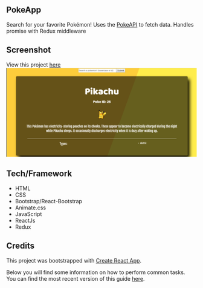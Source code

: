 ## PokeApp
Search for your favorite Pokémon!
Uses the [PokeAPI](https://pokeapi.co/) to fetch data.
Handles promise with Redux middleware

## Screenshot
View this project [here](http://aaronmassey.pro/PokeApp/)
![Screenshot](Screenshot.png)

## Tech/Framework
* HTML
* CSS
* Bootstrap/React-Bootstrap
* Animate.css
* JavaScript
* ReactJs
* Redux

## Credits
This project was bootstrapped with [Create React App](https://github.com/facebookincubator/create-react-app).

Below you will find some information on how to perform common tasks.<br>
You can find the most recent version of this guide [here](https://github.com/facebookincubator/create-react-app/blob/master/packages/react-scripts/template/README.md).
